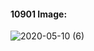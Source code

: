#### 10901 Image:
![2020-05-10 (6)](https://user-images.githubusercontent.com/60235679/81503984-6a14ce00-92ac-11ea-8231-d095fcf77adf.png)

